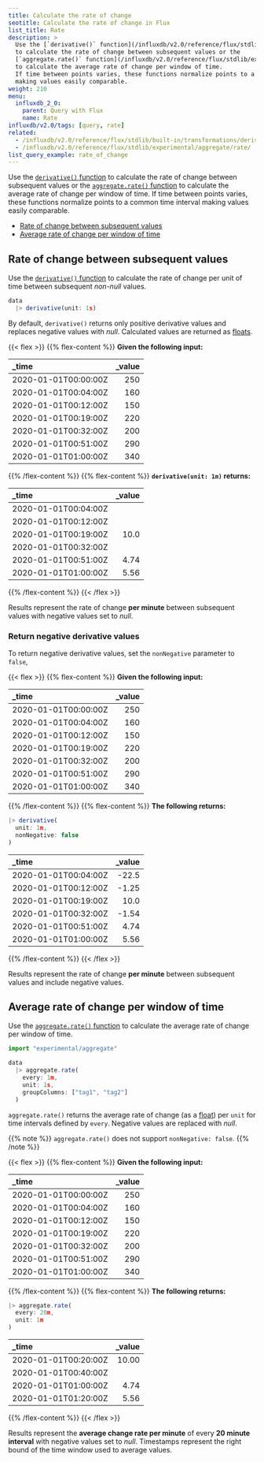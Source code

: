 ```yaml
---
title: Calculate the rate of change
seotitle: Calculate the rate of change in Flux
list_title: Rate
description: >
  Use the [`derivative()` function](/influxdb/v2.0/reference/flux/stdlib/built-in/transformations/derivative/)
  to calculate the rate of change between subsequent values or the
  [`aggregate.rate()` function](/influxdb/v2.0/reference/flux/stdlib/experimental/aggregate/rate/)
  to calculate the average rate of change per window of time.
  If time between points varies, these functions normalize points to a common time interval
  making values easily comparable.
weight: 210
menu:
  influxdb_2_0:
    parent: Query with Flux
    name: Rate
influxdb/v2.0/tags: [query, rate]
related:
  - /influxdb/v2.0/reference/flux/stdlib/built-in/transformations/derivative/
  - /influxdb/v2.0/reference/flux/stdlib/experimental/aggregate/rate/
list_query_example: rate_of_change
---
```



Use the [`derivative()` function](/influxdb/v2.0/reference/flux/stdlib/built-in/transformations/derivative/)
to calculate the rate of change between subsequent values or the
[`aggregate.rate()` function](/influxdb/v2.0/reference/flux/stdlib/experimental/aggregate/rate/)
to calculate the average rate of change per window of time.
If time between points varies, these functions normalize points to a common time interval
making values easily comparable.

- [Rate of change between subsequent values](#rate-of-change-between-subsequent-values)
- [Average rate of change per window of time](#average-rate-of-change-per-window-of-time)

## Rate of change between subsequent values
Use the [`derivative()` function](/influxdb/v2.0/reference/flux/stdlib/built-in/transformations/derivative/)
to calculate the rate of change per unit of time between subsequent _non-null_ values.

```js
data
  |> derivative(unit: 1s)
```

By default, `derivative()` returns only positive derivative values and replaces negative values with _null_.
Calculated values are returned as [floats](/influxdb/v2.0/reference/flux/language/types/#numeric-types).


{{< flex >}}
{{% flex-content %}}
**Given the following input:**

| _time                | _value |
|:-----                | ------:|
| 2020-01-01T00:00:00Z | 250    |
| 2020-01-01T00:04:00Z | 160    |
| 2020-01-01T00:12:00Z | 150    |
| 2020-01-01T00:19:00Z | 220    |
| 2020-01-01T00:32:00Z | 200    |
| 2020-01-01T00:51:00Z | 290    |
| 2020-01-01T01:00:00Z | 340    |
{{% /flex-content %}}
{{% flex-content %}}
**`derivative(unit: 1m)` returns:**

| _time                | _value |
|:-----                | ------:|
| 2020-01-01T00:04:00Z |        |
| 2020-01-01T00:12:00Z |        |
| 2020-01-01T00:19:00Z | 10.0   |
| 2020-01-01T00:32:00Z |        |
| 2020-01-01T00:51:00Z | 4.74   |
| 2020-01-01T01:00:00Z | 5.56   |
{{% /flex-content %}}
{{< /flex >}}

Results represent the rate of change **per minute** between subsequent values with
negative values set to _null_.

### Return negative derivative values
To return negative derivative values, set the `nonNegative` parameter to `false`,

{{< flex >}}
{{% flex-content %}}
**Given the following input:**

| _time                | _value |
|:-----                | ------:|
| 2020-01-01T00:00:00Z | 250    |
| 2020-01-01T00:04:00Z | 160    |
| 2020-01-01T00:12:00Z | 150    |
| 2020-01-01T00:19:00Z | 220    |
| 2020-01-01T00:32:00Z | 200    |
| 2020-01-01T00:51:00Z | 290    |
| 2020-01-01T01:00:00Z | 340    |
{{% /flex-content %}}
{{% flex-content %}}
**The following returns:**

```js
|> derivative(
  unit: 1m,
  nonNegative: false
)
```

| _time                | _value |
|:-----                | ------:|
| 2020-01-01T00:04:00Z | -22.5  |
| 2020-01-01T00:12:00Z | -1.25  |
| 2020-01-01T00:19:00Z | 10.0   |
| 2020-01-01T00:32:00Z | -1.54  |
| 2020-01-01T00:51:00Z | 4.74   |
| 2020-01-01T01:00:00Z | 5.56   |
{{% /flex-content %}}
{{< /flex >}}

Results represent the rate of change **per minute** between subsequent values and
include negative values.

## Average rate of change per window of time

Use the [`aggregate.rate()` function](/influxdb/v2.0/reference/flux/stdlib/experimental/aggregate/rate/)
to calculate the average rate of change per window of time.

```js
import "experimental/aggregate"

data
  |> aggregate.rate(
    every: 1m,
    unit: 1s,
    groupColumns: ["tag1", "tag2"]
  )
```

`aggregate.rate()` returns the average rate of change (as a [float](/influxdb/v2.0/reference/flux/language/types/#numeric-types))
per `unit` for time intervals defined by `every`.
Negative values are replaced with _null_.

{{% note %}}
`aggregate.rate()` does not support `nonNegative: false`.
{{% /note %}}

{{< flex >}}
{{% flex-content %}}
**Given the following input:**

| _time                | _value |
|:-----                | ------:|
| 2020-01-01T00:00:00Z | 250    |
| 2020-01-01T00:04:00Z | 160    |
| 2020-01-01T00:12:00Z | 150    |
| 2020-01-01T00:19:00Z | 220    |
| 2020-01-01T00:32:00Z | 200    |
| 2020-01-01T00:51:00Z | 290    |
| 2020-01-01T01:00:00Z | 340    |
{{% /flex-content %}}
{{% flex-content %}}
**The following returns:**

```js
|> aggregate.rate(
  every: 20m,
  unit: 1m
)
```

| _time                | _value |
|:-----                | ------:|
| 2020-01-01T00:20:00Z | 10.00  |
| 2020-01-01T00:40:00Z |        |
| 2020-01-01T01:00:00Z | 4.74   |
| 2020-01-01T01:20:00Z | 5.56   |
{{% /flex-content %}}
{{< /flex >}}

Results represent the **average change rate per minute** of every **20 minute interval**
with negative values set to _null_.
Timestamps represent the right bound of the time window used to average values.
